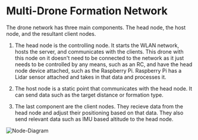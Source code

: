 # Multi-Drone Formation Network
The drone network has three main components. The head node, the host node, and the resultant client nodes.

1. The head node is the controlling node. It starts the WLAN network, hosts the server, and communicates with the clients. 
This drone with this node on it doesn't need to be connected to the network as it just needs to be controlled by any means, such as an RC, and have the head node device attached, such as the Raspberry Pi. Raspberry Pi has a Lidar sensor attached and takes in that data and processes it.

2. The host node is a static point that communicates with the head node. It can send data such as the target distance or formation type.

3. The last component are the client nodes. They recieve data from the head node and adjust their positioning based on that data. They also send relevant data such as IMU based altitude to the head node. 

![Node-Diagram](https://github.com/Alexander-Aghili/MultiDroneFormationNetwork/blob/main/diagrams/Drone%20Swarm%20Structure.svg)
